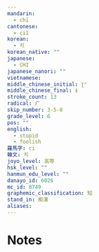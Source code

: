 ```yaml
---
mandarin:
  - chī
cantonese:
  - ci1
korean:
  - 치
korean_native: ""
japanese:
  - CHI
japanese_nanori: ""
vietnamese:
middle_chinese_initial: ʈʰ
middle_chinese_final: ɨ
stroke_count: 13
radical: 疒
skip_number: 3-5-8
grade_level: 6
pos: ""
english:
  - stupid
  - foolish
羅馬字: ci
韓文: 치
joyo_level: 高等
hsk_level: ""
hanmun_edu_level: ""
danayo_id: 6026
mc_id: 8749
graphemic_classification: 知
stand_in: 痴漢
aliases:
---
```


# Notes
